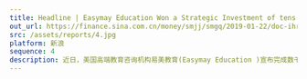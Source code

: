 ```yaml
---
title: Headline | Easymay Education Won a Strategic Investment of tens of millions of YUAN from E-House China, aiming to be the Leader in the US High-end Study Abroad Industry
out_url: https://finance.sina.com.cn/money/smjj/smgq/2019-01-22/doc-ihrfqzka0013430.shtml
src: /assets/reports/4.jpg
platform: 新浪
sequence: 4
description: 近日，美国高端教育咨询机构易美教育(Easymay Education )宣布完成数千万元战略投资，战略投资方是易居中国。
---
```


